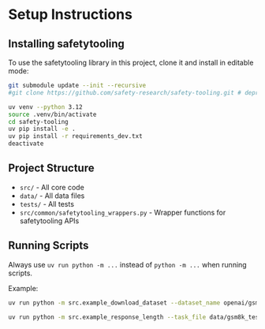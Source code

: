 # Setup Instructions

## Installing safetytooling

To use the safetytooling library in this project, clone it and install in editable mode:

```bash
git submodule update --init --recursive
#git clone https://github.com/safety-research/safety-tooling.git # deprecated in favor of submodule

uv venv --python 3.12
source .venv/bin/activate
cd safety-tooling
uv pip install -e .
uv pip install -r requirements_dev.txt
deactivate
```

## Project Structure

- `src/` - All core code
- `data/` - All data files
- `tests/` - All tests
- `src/common/safetytooling_wrappers.py` - Wrapper functions for safetytooling APIs

## Running Scripts

Always use `uv run python -m ...` instead of `python -m ...` when running scripts.

Example:
```bash
uv run python -m src.example_download_dataset --dataset_name openai/gsm8k --output_dir data/
```

```bash
uv run python -m src.example_response_length --task_file data/gsm8k_test.jsonl --output_dir data/experiments --model_id gpt-4.1-mini-2025-04-14 --num_tasks 10 --seed 42
```